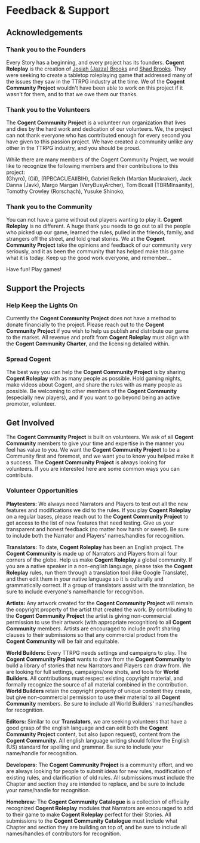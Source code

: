 # Feedback & Support

## Acknowledgements

### Thank you to the Founders

Every Story has a beginning, and every project has its founders.  **Cogent Roleplay** is the creation of [Josiah (Jazza) Brooks](https://www.youtube.com/channel/UCHu2KNu6TtJ0p4hpSW7Yv7Q) and [Shad Brooks](https://www.youtube.com/channel/UCkmMACUKpQeIxN9D9ARli1Q).  They were seeking to create a tabletop roleplaying game that addressed many of the issues they saw in the TTRPG industry at the time.  We of the **Cogent Community Project** wouldn't have been able to work on this project if it wasn't for them, and to that we owe them our thanks.

### Thank you to the Volunteers

The **Cogent Community Project** is a volunteer run organization that lives and dies by the hard work and dedication of our volunteers.  We, the project can not thank everyone who has contributed enough for every second you have given to this passion project.  We have created a community unlike any other in the TTRPG industry, and you should be proud.  

While there are many members of the Cogent Community Project, we would like to recognize the following members and their contributions to this project:<br/>
(Ghyro), 
(Gil), 
(RPBCACUEAIIBIH), 
Gabriel Relich (Martian Muckraker), 
Jack Danna (Javk), 
Margo Margan (VeryBusyArcher), 
Tom Boxall (TBRMInsanity), 
Tomothy Crowley (Rorschach), 
Yusuke Shinoko, 


### Thank you to the Community

You can not have a game without out players wanting to play it.  **Cogent Roleplay** is no different.  A huge thank you needs to go out to all the people who picked up our game, learned the rules, pulled in the friends, family, and strangers off the street, and told great stories.  We at the **Cogent Community Project** take the opinions and feedback of our community very seriously, and it as been the community that has helped make this game what it is today.  Keep up the good work everyone, and remember...

Have fun!  Play games!

## Support the Projects

### Help Keep the Lights On

Currently the **Cogent Community Project** does not have a method to donate financially to the project.  Please reach out to the **Cogent Community Project** if you wish to help us publish and distribute our game to the market.  All revenue and profit from **Cogent Roleplay** must align with the **Cogent Community Charter**, and the licensing detailed within.

### Spread Cogent

The best way you can help the **Cogent Community Project** is by sharing **Cogent Roleplay** with as many people as possible.  Hold gaming nights, make videos about Cogent, and share the rules with as many people as possible.  Be welcoming to other members of the **Cogent Community** (especially new players), and if you want to go beyond being an active promoter, volunteer.

## Get Involved

The **Cogent Community Project** is built on volunteers.  We ask of all **Cogent Community** members to give your time and expertise in the manner you feel has value to you.  We want the **Cogent Community Project** to be a Community first and foremost, and we want you to know you helped make it a success.  The **Cogent Community Project** is always looking for volunteers.  If you are interested here are some common ways you can contribute.

### Volunteer Opportunities

**Playtesters:** We always need Narrators and Players to test out all the new features and modifications we did to the rules.  If you play **Cogent Roleplay** on a regular bases, please reach out to the **Cogent Community Project** to get access to the list of new features that need testing.  Give us your transparent and honest feedback (no matter how harsh or sweet).  Be sure to include both the Narrator and Players' names/handles for recognition.

**Translators:**  To date, **Cogent Roleplay** has been an English project.  The **Cogent Community** is made up of Narrators and Players from all four corners of the globe.  Help us make **Cogent Roleplay** a global community.  If you are a native speaker in a non-english language, please take the **Cogent Roleplay** rules, run them through a translation tool (like Google Translate), and then edit them in your native language so it is culturally and grammatically correct.  If a group of translators assist with the translation, be sure to include everyone's name/handle for recognition.

**Artists:** Any artwork created for the **Cogent Community Project** will remain the copyright property of the artist that created the work.  By contributing to the **Cogent Community Project** the artist is giving non-commercial permission to use their artwork (with appropriate recognition) to all **Cogent Community** members.  Artists are encouraged to include profit sharing clauses to their submissions so that any commercial product from the **Cogent Community** will be fair and equitable.

**World Builders:** Every TTRPG needs settings and campaigns to play.  The **Cogent Community Project** wants to draw from the **Cogent Community** to build a library of stories that new Narrators and Players can draw from.  We are looking for full settings, campaigns/one shots, and tools for **World Builders**.  All contributions must respect existing copyright material, and formally recognize the source of all material combined in the contribution.  **World Builders** retain the copyright property of unique content they create, but give non-commercial permission to use their material to all **Cogent Community** members.  Be sure to include all World Builders' names/handles for recognition.  

**Editors:** Similar to our **Translators**, we are seeking volunteers that have a good grasp of the english language and can edit both the **Cogent Community Project** content, but also (upon request), content from the **Cogent Community**.  All english language writing should follow the English (US) standard for spelling and grammar.  Be sure to include your name/handle for recognition.

**Developers:** The **Cogent Community Project** is a community effort, and we are always looking for people to submit ideas for new rules, modification of existing rules, and clarification of old rules.  All submissions must include the Chapter and section they are intended to replace, and be sure to include your name/handle for recognition.

**Homebrew:** The **Cogent Community Catalogue** is a collection of officially recognized **Cogent Roleplay** modules that Narrators are encouraged to add to their game to make **Cogent Roleplay** perfect for their Stories.  All submissions to the **Cogent Community Catalogue** must include what Chapter and section they are building on top of, and be sure to include all names/handles of contributors for recognition.

